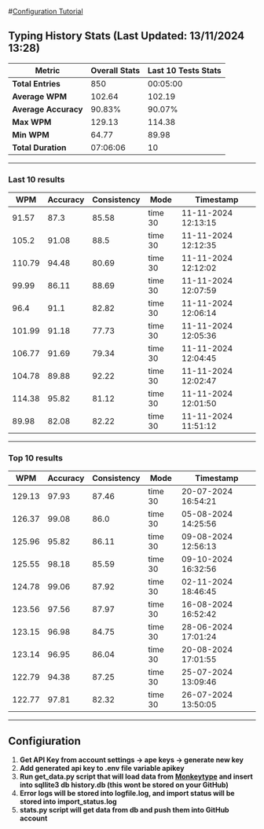 
#[Configuration Tutorial](#configuration)
## Typing History Stats (Last Updated: 13/11/2024 13:28)

| **Metric**               | **Overall Stats**       | **Last 10 Tests Stats**  |
|--------------------------|-------------------------|--------------------------|
| **Total Entries**        | 850           | 00:05:00                       |
| **Average WPM**          | 102.64           | 102.19    |
| **Average Accuracy**     | 90.83%          | 90.07%   |
| **Max WPM**              | 129.13               | 114.38        |
| **Min WPM**              | 64.77               | 89.98                        |
| **Total Duration**       | 07:06:06        | 10                        |


---

### Last 10 results

| WPM | Accuracy | Consistency | Mode | Timestamp |
| --- | -------- | ----------- | ---- | --------- |
| 91.57 | 87.3 | 85.58 | time 30 | 11-11-2024 12:13:15 |
| 105.2 | 91.08 | 88.5 | time 30 | 11-11-2024 12:12:35 |
| 110.79 | 94.48 | 80.69 | time 30 | 11-11-2024 12:12:02 |
| 99.99 | 86.11 | 88.69 | time 30 | 11-11-2024 12:07:59 |
| 96.4 | 91.1 | 82.82 | time 30 | 11-11-2024 12:06:14 |
| 101.99 | 91.18 | 77.73 | time 30 | 11-11-2024 12:05:36 |
| 106.77 | 91.69 | 79.34 | time 30 | 11-11-2024 12:04:45 |
| 104.78 | 89.88 | 92.22 | time 30 | 11-11-2024 12:02:47 |
| 114.38 | 95.82 | 81.12 | time 30 | 11-11-2024 12:01:50 |
| 89.98 | 82.08 | 82.22 | time 30 | 11-11-2024 11:51:12 |


 --- 

### Top 10 results

| WPM | Accuracy | Consistency | Mode | Timestamp |
| --- | -------- | ----------- | ---- | --------- |
| 129.13 | 97.93 | 87.46 | time 30 | 20-07-2024 16:54:21 |
| 126.37 | 99.08 | 86.0 | time 30 | 05-08-2024 14:25:56 |
| 125.96 | 95.82 | 86.11 | time 30 | 09-08-2024 12:56:13 |
| 125.55 | 98.18 | 85.59 | time 30 | 09-10-2024 16:32:56 |
| 124.78 | 99.06 | 87.92 | time 30 | 02-11-2024 18:46:45 |
| 123.56 | 97.56 | 87.97 | time 30 | 16-08-2024 16:52:42 |
| 123.15 | 96.98 | 84.75 | time 30 | 28-06-2024 17:01:24 |
| 123.14 | 96.95 | 86.04 | time 30 | 20-08-2024 17:01:55 |
| 122.79 | 94.38 | 87.25 | time 30 | 25-07-2024 13:09:46 |
| 122.77 | 97.81 | 82.32 | time 30 | 26-07-2024 13:50:05 |


 --- 


## Configiuration

1. **Get API Key from account settings -> ape keys -> generate new key**
2. **Add generated api key to .env file variable apikey**
3. **Run get_data.py script that will load data from [Monkeytype](https://monkeytype.com/) and insert into sqllite3 db history.db (this wont be stored on your GitHub)**
4. **Error logs will be stored into logfile.log, and import status will be stored into import_status.log**
5. **stats.py script will get data from db and push them into GitHub account**
    
    